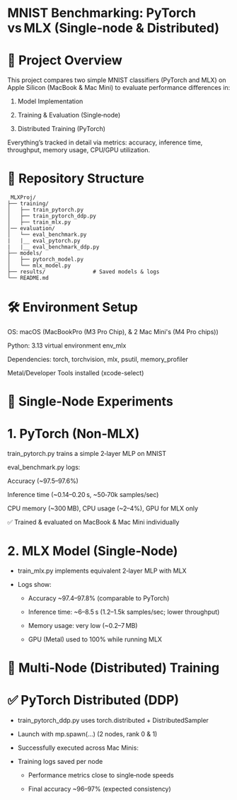 # MNIST Benchmarking: PyTorch vs MLX (Single‑node & Distributed)

<h1>🧭 Project Overview</h1>
This project compares two simple MNIST classifiers (PyTorch and MLX) on Apple Silicon (MacBook & Mac Mini) to evaluate performance differences in:

1. Model Implementation

2. Training & Evaluation (Single‑node)

3. Distributed Training (PyTorch)

Everything’s tracked in detail via metrics: accuracy, inference time, throughput, memory usage, CPU/GPU utilization.


<h1>📁 Repository Structure </h1>

     MLXProj/
    ├── training/
    │   ├── train_pytorch.py
    │   ├── train_pytorch_ddp.py
    │   ├── train_mlx.py
    │── evaluation/
    │   └── eval_benchmark.py
    |   |__ eval_pytorch.py
    |   |__ eval_benchmark_ddp.py
    ├── models/
    │   ├── pytorch_model.py
    │   └── mlx_model.py
    ├── results/               # Saved models & logs
    └── README.md


<h1>🛠️ Environment Setup</h1>

OS: macOS (MacBookPro (M3 Pro Chip), & 2 Mac Mini's (M4 Pro chips))

Python: 3.13 virtual environment env_mlx

Dependencies: torch, torchvision, mlx, psutil, memory_profiler

Metal/Developer Tools installed (xcode-select)


<h1> 🔄 Single‑Node Experiments </h1>


<h1> 1. PyTorch (Non‑MLX) </h1>

train_pytorch.py trains a simple 2‑layer MLP on MNIST

eval_benchmark.py logs:

Accuracy (~97.5–97.6%)

Inference time (~0.14–0.20 s, ~50‑70k samples/sec)

CPU memory (~300 MB), CPU usage (~2–4%), GPU for MLX only

✅ Trained & evaluated on MacBook & Mac Mini individually

<h1> 2. MLX Model (Single‑Node) </h1> 

 * train_mlx.py implements equivalent 2‑layer MLP with MLX

 * Logs show:

     * Accuracy ~97.4–97.8% (comparable to PyTorch)

     * Inference time: ~6–8.5 s (1.2–1.5k samples/sec; lower throughput)

     * Memory usage: very low (~0.2–7 MB)

     * GPU (Metal) used to 100% while running MLX


# 🧵 Multi‑Node (Distributed) Training

# ✅ PyTorch Distributed (DDP)

 * train_pytorch_ddp.py uses torch.distributed + DistributedSampler

 * Launch with mp.spawn(...) (2 nodes, rank 0 & 1)

 * Successfully executed across Mac Minis:

 * Training logs saved per node

    * Performance metrics close to single‑node speeds

    * Final accuracy ~96–97% (expected consistency)












